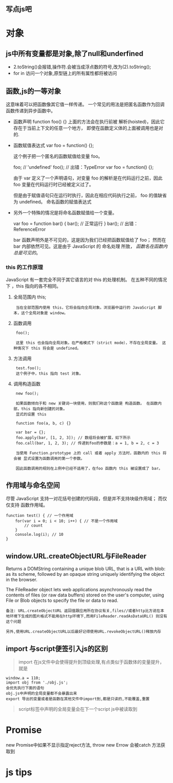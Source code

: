 ## 写点js吧 

对象 
===
js中所有变量都是对象,除了null和underfined
---------------

  * 2.toString()会报错,操作符.会被当成浮点数的符号,改为(2).toString();
  * for in 访问一个对象,原型链上的所有属性都将被访问

函数,js的一等对象 
------------

这意味着可以把函数像其它值一样传递。 一个常见的用法是把匿名函数作为回调函数传递到异步函数中。

* 函数声明
    function foo() {}
    上面的方法会在执行前被 解析(hoisted)，因此它存在于当前上下文的任意一个地方， 即使在函数定义体的上面被调用也是对的.

* 函数赋值表达式
    var foo = function() {};

  这个例子把一个匿名的函数赋值给变量 foo。

  foo; // 'undefined'
  foo(); // 出错：TypeError
  var foo = function() {};

    由于 var 定义了一个声明语句，对变量 foo 的解析是在代码运行之前，因此 foo 变量在代码运行时已经被定义过了。

    但是由于赋值语句只在运行时执行，因此在相应代码执行之前， foo 的值缺省为 undefined。
    命名函数的赋值表达式

* 另外一个特殊的情况是将命名函数赋值给一个变量。

    var foo = function bar() {
        bar(); // 正常运行
    }
    bar(); // 出错：ReferenceError

  bar 函数声明外是不可见的，这是因为我们已经把函数赋值给了 foo； 然而在 bar 内部依然可见。这是由于 JavaScript 的 命名处理      所致， *函数名在函数内总是可见的*。
  
 
 ### this 的工作原理 ###

JavaScript 有一套完全不同于其它语言的对 this 的处理机制。 在五种不同的情况下 ，this 指向的各不相同。


1. 全局范围内 this;

        当在全部范围内使用 this，它将会指向全局对象。浏览器中运行的 JavaScript 脚本，这个全局对象是 window。

2. 函数调用

        foo();

        这里 this 也会指向全局对象。在严格模式下（strict mode），不存在全局变量。 这种情况下 this 将会是 undefined。
        
3. 方法调用

        test.foo(); 
        这个例子中，this 指向 test 对象。

4. 调用构造函数

        new foo(); 

        如果函数倾向于和 new 关键词一块使用，则我们称这个函数是 构造函数。 在函数内部，this 指向新创建的对象。
        显式的设置 this

        function foo(a, b, c) {}

        var bar = {};
        foo.apply(bar, [1, 2, 3]); // 数组将会被扩展，如下所示
        foo.call(bar, 1, 2, 3); // 传递到foo的参数是：a = 1, b = 2, c = 3

        当使用 Function.prototype 上的 call 或者 apply 方法时，函数内的 this 将会被 显式设置为函数调用的第一个参数。

        因此函数调用的规则在上例中已经不适用了，在foo 函数内 this 被设置成了 bar。

  





作用域与命名空间 
---

尽管 JavaScript 支持一对花括号创建的代码段，但是并不支持块级作用域； 而仅仅支持 函数作用域。

    function test() { // 一个作用域
        for(var i = 0; i < 10; i++) { // 不是一个作用域
            // count
        }
        console.log(i); // 10
    }


  
window.URL.createObjectURL与FileReader
---
<blink>Returns a DOMString containing a unique blob URL, that is a URL with blob: as its scheme, followed by an opaque string uniquely identifying the object in the browser.</blink>

The FileReader object lets web applications asynchronously read the contents of files (or raw data buffers) stored on the user's computer, using File or Blob objects to specify the file or data to read.

    备注: URL.createObjectURL 返回值跟应用所在协议有关,files//或者http比方说在本地环境下生成的图片格式不能用在http环境下,而用FileReader.readAsDataURL() 则没有这个问题

    另外,使用URL.createObjectURL以后最好记得使用URL.revokeObjectURL()释放内存


## import 与script便签引入js的区别 ##

> import 在js文件中会使得提升到顶级处理,有点类似于函数体的变量提升，就是
    
    window.a = 110;
    import obj from './obj.js';
    会优先执行下面的语句
    obj.js中声明的全局变量都不会暴露出来
    export 导出的变量或者是函数在其他文件中import到,都是只读的,不能覆盖,重置

> script标签中声明的全局变量会在下一个script js中被读取到


# Promise

new Promise中如果不显示指定reject方法, throw new Errow 会被catch 方法获取到


# js tips






